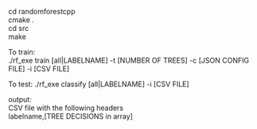 cd randomforestcpp  
cmake .  
cd src  
make  

To train:  
./rf_exe train [all|LABELNAME] -t [NUMBER OF TREES] -c [JSON CONFIG FILE] -i [CSV FILE]  

To test:
./rf_exe classify [all|LABELNAME] -i [CSV FILE]  

output:  
CSV file with the following headers  
labelname,[TREE DECISIONS in array]

